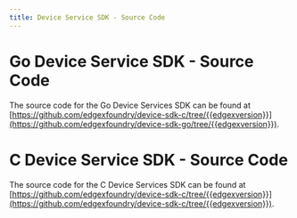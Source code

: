 ```yaml
---
title: Device Service SDK - Source Code
---
```


# Go Device Service SDK - Source Code

The source code for the Go Device Services SDK can be found at [https://github.com/edgexfoundry/device-sdk-c/tree/{{edgexversion}}](https://github.com/edgexfoundry/device-sdk-go/tree/{{edgexversion}}).

# C Device Service SDK - Source Code

The source code for the C Device Services SDK can be found at [https://github.com/edgexfoundry/device-sdk-c/tree/{{edgexversion}}](https://github.com/edgexfoundry/device-sdk-c/tree/{{edgexversion}}).
